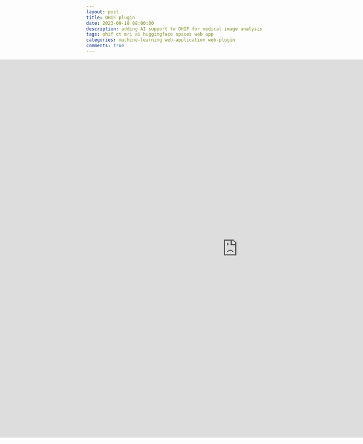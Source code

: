 ```yaml
---
layout: post
title: OHIF plugin
date: 2023-09-18 08:00:00
description: adding AI support to OHIF for medical image analysis
tags: ohif ct mri ai huggingface spaces web app
categories: machine-learning web-application web-plugin
comments: true
---
```


<body>
	<div style="width:100%; margin-left:-250px;">
	<iframe
        src="https://andreped-ohif4hf.hf.space"
        frameborder="0"
        width="1300"
        height="1000"
    ></iframe>
	</div>
</body>
